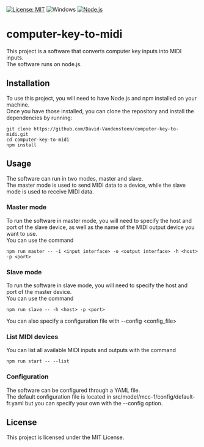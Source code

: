 [![License: MIT](https://img.shields.io/badge/License-MIT-yellow.svg)](https://opensource.org/licenses/MIT)
![Windows](https://img.shields.io/badge/platform-windows-lightgrey)
[![Node.js](https://img.shields.io/badge/Node.js-18.x-green.svg)](https://nodejs.org/en/download/)

# computer-key-to-midi
This project is a software that converts computer key inputs into MIDI inputs.  
The software runs on node.js.

## Installation
To use this project, you will need to have Node.js and npm installed on your machine.  
Once you have those installed, you can clone the repository and install the dependencies by running:
```
git clone https://github.com/David-Vandensteen/computer-key-to-midi.git
cd computer-key-to-midi
npm install
```

## Usage
The software can run in two modes, master and slave.  
The master mode is used to send MIDI data to a device, while the slave mode is used to receive MIDI data.

### Master mode
To run the software in master mode, you will need to specify the host and port of the slave device, as well as the name of the MIDI output device you want to use.  
You can use the command 
```npm
npm run master -- -i <input interface> -o <output interface> -h <host> -p <port>
```

### Slave mode
To run the software in slave mode, you will need to specify the host and port of the master device.  
You can use the command 
```
npm run slave -- -h <host> -p <port>
```
You can also specify a configuration file with --config <config_file>

### List MIDI devices
You can list all available MIDI inputs and outputs with the command 
```
npm run start -- --list
```

### Configuration
The software can be configured through a YAML file.  
The default configuration file is located in src/model/mcc-1/config/default-fr.yaml but you can specify your own with the --config option.  

## License
This project is licensed under the MIT License.
